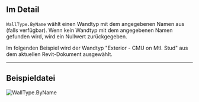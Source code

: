 ## Im Detail
`WallType.ByName` wählt einen Wandtyp mit dem angegebenen Namen aus (falls verfügbar). Wenn kein Wandtyp mit dem angegebenen Namen gefunden wird, wird ein Nullwert zurückgegeben.

Im folgenden Beispiel wird der Wandtyp "Exterior - CMU on Mtl. Stud" aus dem aktuellen Revit-Dokument ausgewählt.
___
## Beispieldatei

![WallType.ByName](./Revit.Elements.WallType.ByName_img.jpg)
